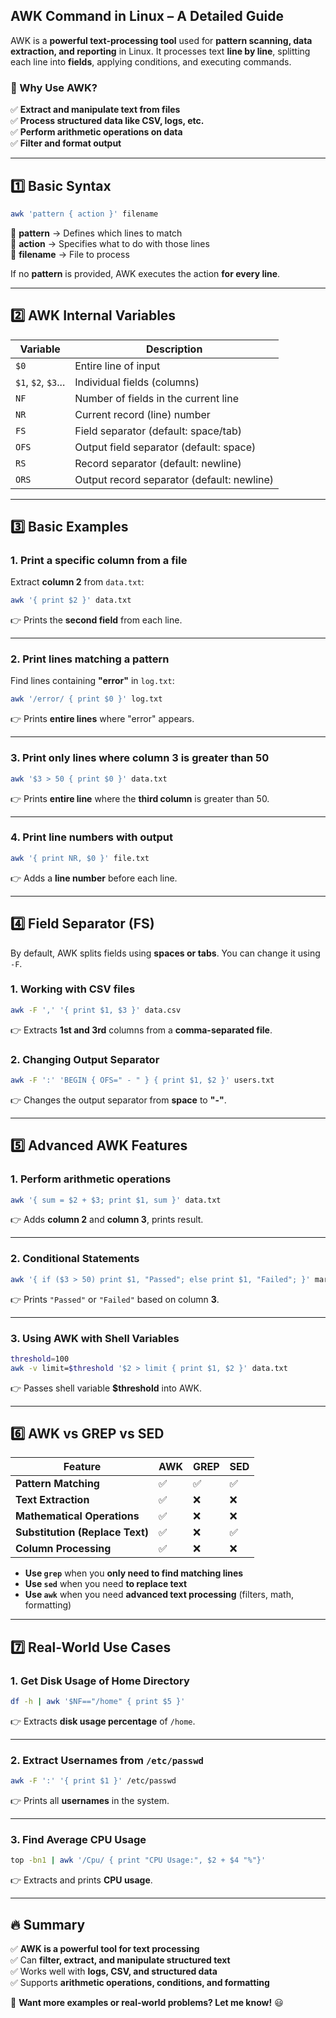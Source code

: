 ## **AWK Command in Linux – A Detailed Guide**  

AWK is a **powerful text-processing tool** used for **pattern scanning, data extraction, and reporting** in Linux. It processes text **line by line**, splitting each line into **fields**, applying conditions, and executing commands.  

### **📌 Why Use AWK?**  
✅ **Extract and manipulate text from files**  
✅ **Process structured data like CSV, logs, etc.**  
✅ **Perform arithmetic operations on data**  
✅ **Filter and format output**  

---

## **1️⃣ Basic Syntax**
```bash
awk 'pattern { action }' filename
```
🔹 **pattern** → Defines which lines to match  
🔹 **action** → Specifies what to do with those lines  
🔹 **filename** → File to process  

If no **pattern** is provided, AWK executes the action **for every line**.

---

## **2️⃣ AWK Internal Variables**
| Variable | Description |
|----------|------------|
| `$0` | Entire line of input |
| `$1`, `$2`, `$3`... | Individual fields (columns) |
| `NF` | Number of fields in the current line |
| `NR` | Current record (line) number |
| `FS` | Field separator (default: space/tab) |
| `OFS` | Output field separator (default: space) |
| `RS` | Record separator (default: newline) |
| `ORS` | Output record separator (default: newline) |

---

## **3️⃣ Basic Examples**
### **1. Print a specific column from a file**
Extract **column 2** from `data.txt`:
```bash
awk '{ print $2 }' data.txt
```
👉 Prints the **second field** from each line.

---

### **2. Print lines matching a pattern**
Find lines containing **"error"** in `log.txt`:
```bash
awk '/error/ { print $0 }' log.txt
```
👉 Prints **entire lines** where "error" appears.

---

### **3. Print only lines where column 3 is greater than 50**
```bash
awk '$3 > 50 { print $0 }' data.txt
```
👉 Prints **entire line** where the **third column** is greater than 50.

---

### **4. Print line numbers with output**
```bash
awk '{ print NR, $0 }' file.txt
```
👉 Adds a **line number** before each line.

---

## **4️⃣ Field Separator (FS)**
By default, AWK splits fields using **spaces or tabs**. You can change it using `-F`.

### **1. Working with CSV files**
```bash
awk -F ',' '{ print $1, $3 }' data.csv
```
👉 Extracts **1st and 3rd** columns from a **comma-separated file**.

### **2. Changing Output Separator**
```bash
awk -F ':' 'BEGIN { OFS=" - " } { print $1, $2 }' users.txt
```
👉 Changes the output separator from **space** to **"-"**.

---

## **5️⃣ Advanced AWK Features**
### **1. Perform arithmetic operations**
```bash
awk '{ sum = $2 + $3; print $1, sum }' data.txt
```
👉 Adds **column 2** and **column 3**, prints result.

---

### **2. Conditional Statements**
```bash
awk '{ if ($3 > 50) print $1, "Passed"; else print $1, "Failed"; }' marks.txt
```
👉 Prints `"Passed"` or `"Failed"` based on column **3**.

---

### **3. Using AWK with Shell Variables**
```bash
threshold=100
awk -v limit=$threshold '$2 > limit { print $1, $2 }' data.txt
```
👉 Passes shell variable **$threshold** into AWK.

---

## **6️⃣ AWK vs GREP vs SED**
| Feature | AWK | GREP | SED |
|---------|-----|------|-----|
| **Pattern Matching** | ✅ | ✅ | ✅ |
| **Text Extraction** | ✅ | ❌ | ❌ |
| **Mathematical Operations** | ✅ | ❌ | ❌ |
| **Substitution (Replace Text)** | ✅ | ❌ | ✅ |
| **Column Processing** | ✅ | ❌ | ❌ |

- **Use `grep`** when you **only need to find matching lines**  
- **Use `sed`** when you need **to replace text**  
- **Use `awk`** when you need **advanced text processing** (filters, math, formatting)

---

## **7️⃣ Real-World Use Cases**
### **1. Get Disk Usage of Home Directory**
```bash
df -h | awk '$NF=="/home" { print $5 }'
```
👉 Extracts **disk usage percentage** of `/home`.

---

### **2. Extract Usernames from `/etc/passwd`**
```bash
awk -F ':' '{ print $1 }' /etc/passwd
```
👉 Prints all **usernames** in the system.

---

### **3. Find Average CPU Usage**
```bash
top -bn1 | awk '/Cpu/ { print "CPU Usage:", $2 + $4 "%"}'
```
👉 Extracts and prints **CPU usage**.

---

## **🔥 Summary**
✅ **AWK is a powerful tool for text processing**  
✅ Can **filter, extract, and manipulate structured text**  
✅ Works well with **logs, CSV, and structured data**  
✅ Supports **arithmetic operations, conditions, and formatting**  

🚀 **Want more examples or real-world problems? Let me know!** 😃
